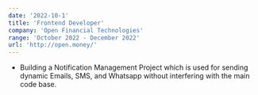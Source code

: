 ```yaml
---
date: '2022-10-1'
title: 'Frontend Developer'
company: 'Open Financial Technologies'
range: 'October 2022 - December 2022'
url: 'http://open.money/'
---
```


- Building a Notification Management Project which is used for sending dynamic Emails, SMS, and Whatsapp without interfering with the main code base.
